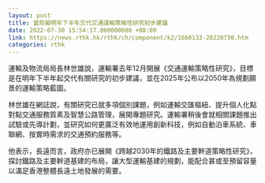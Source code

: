 ```yaml
---
layout: post
title: 當局擬明年下半年交代交通運輸策略性研究初步建議
date: 2022-07-30 15:54:17.000000000 +08:00
link: https://news.rthk.hk/rthk/ch/component/k2/1660133-20220730.htm
categories: rthk
---
```


運輸及物流局局長林世雄說，運輸署去年12月開展《交通運輸策略性研究》，目標是在明年下半年起交代有關研究的初步建議，並在2025年公布以2050年為規劃願景的運輸策略藍圖。

林世雄在網誌說，有關研究已就多項個別課題，例如運輸交匯樞紐、提升個人化點對點交通服務質素及智慧公路管理，展開專題研究。運輸署稍後會就相關課題推出試驗或先導計劃，並研究如何更廣泛有效地運用創新科技，例如自動泊車系統、車聯網、按實時需求的交通預約服務等。

他表示，長遠而言，政府亦已展開《跨越2030年的鐵路及主要幹道策略性研究》，探討鐵路及主要幹道基建的布局，讓大型運輸基建的規劃，能配合甚或至預留容量以滿足香港整體長遠土地發展的需要。
